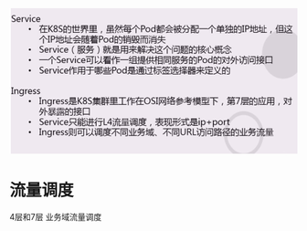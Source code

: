 ![image-20220516192235849](%E4%BB%80%E4%B9%88%E6%98%AFService%E5%92%8CIngress.assets/image-20220516192235849.png)

# 流量调度
4层和7层  业务域流量调度